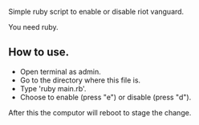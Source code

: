 Simple ruby script to enable or disable riot vanguard.

You need ruby.

## How to use.
- Open terminal as admin.
- Go to the directory where this file is.
- Type 'ruby main.rb'.
- Choose to enable (press "e") or disable (press "d").

After this the computor will reboot to stage the change.
